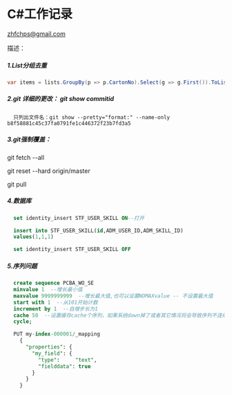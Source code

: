 # C#工作记录

zhfchps@gmail.com

描述：

##### 1.List分组去重

```c#
var items = lists.GroupBy(p => p.CartonNo).Select(g => g.First()).ToList();
```

##### 2.git 详细的更改： git show commitid

```1c
  只列出文件名：git show --pretty="format:" --name-only b8f58881c45c37fa0791fe1c446372f23b7fd3a5 
 ```

##### 3.git强制覆盖：

   git fetch --all

   git reset --hard origin/master

   git pull

##### 4.数据库

```sql
  set identity_insert STF_USER_SKILL ON--打开

  insert into STF_USER_SKILL(id,ADM_USER_ID,ADM_SKILL_ID)
  values(1,1,1)

  set identity_insert STF_USER_SKILL OFF
```

##### 5.序列问题

  ```sql
    create sequence PCBA_WO_SE
    minvalue 1  --增长最小值
    maxvalue 9999999999  --增长最大值,也可以设置NOMAXvalue -- 不设置最大值
    start with 1  --从101开始计数
    increment by 1  --自增步长为1
    cache 50  --设置缓存cache个序列，如果系统down掉了或者其它情况将会导致序列不连续，也可以设置为---NOCACHE防止跳号
    cycle; 

    PUT my-index-000001/_mapping
      {
        "properties": {
          "my_field": { 
            "type":     "text",
            "fielddata": true
          }
        }
      }
  ```